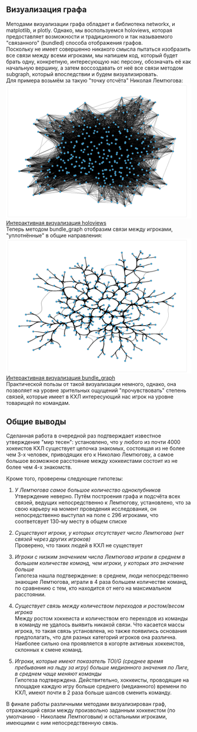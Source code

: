 ## Визуализация графа
Методами визуализации графа обладает и библиотека networkx, и matplotlib, и plotly. Однако, мы воспользуемся holoviews, которая предоставляет возможности и традиционного и так называемого "связанного" (bundled) способа отображения графов.\
Поскольку не имеет совершенно никакого смысла пытаться изобразить все связи между всеми игроками, мы напишем код, который будет брать одну, конкретную, интересующую нас персону, обозначать её как начальную вершину, а затем воссоздавать от неё все связи методом subgraph, который впоследствии и будем визуализировать.\
Для примера возьмём за такую "точку отсчёта" Николая Лемтюгова:
![Визуализация holoviews](/Lemtyugov/bokeh_plot.png)
[Интерактивная визуализация holoviews](https://github.com/Andiva-1/Projects/blob/main/Lemtyugov/test.html) \
Теперь методом bundle_graph отобразим связи между игроками, "уплотнённые" в общие направления:
![Визуализация bundle_graph](/Lemtyugov/bokeh_plot_1.png)
[Интерактивная визуализация bundle_graph](Projects/Lemtyugov/test_1.thml) \
Практической пользы от такой визуализации немного, однако, она позволяет на уровне зрительных ощущений "прочувствовать" степень связей, которые имеет в КХЛ интересующий нас игрок на уровне товарищей по командам.
## Общие выводы
Сделанная работа в очередной раз подтверждает известное утверждение "мир тесен": установлено, что у любого из почти 4000 хокеистов КХЛ существует цепочка знакомых, состоящая из не более чем 3-х человек, приводящих его к Николаю Лемтюгову, а самое большое возможное расстояние между хоккеистами состоит из не более чем 4-х знакомств.

Кроме того, проверены следующие гипотезы:
1. *У Лемтюгова самое большое количество одноклубников*\
Утверждение неверно. Путём построения графа и подсчёта всех связей, ведущих непосредственно к Лемтюгову, установлено, что за свою карьеру на момент проведения исследования, он непосредственно выступал на поле с 296 игроками, что соответсвует 130-му месту в общем списке

2. *Существуют игроки, у которых отсутствует число Лемтюгова (нет связей через других игроков)* \
Проверено, что таких людей в КХЛ не существует

3. *Игроки с низким значением числа Лемтюгова играли в среднем в большем количестве команд, чем игроки, у которых это значение больше*\
Гипотеза нашла подтверждение: в среднем, люди непосредственно знающие Лемтюгова, играли в 4 раза большем количестве команд, по сравнению с тем, кто находится от него на максимальном расстоянии.

4. *Существует связь между количеством переходов и ростом/весом игрока*\
Между ростом хоккеиста и количеством его переходов из команды в команду не удалось выявить никакой связи. Что касается массы игрока, то такая связь установлена, но также появились основания предполагать, что для разных категорий игроков она различна. Наиболее сильно она проявляется в когорте активных хоккеистов, склонных к смене команд.

5. *Игроки, которые имеют показатель TOI/G (среднее время пребывания на льду за игру) больше медианного значения по Лиге, в среднем чаще меняют команды*\
Гипотеза подтверждена. Действительно, хоккеисты, проводящие на площадке каждую игру больше среднего (медианного) времени по КХЛ, имеют почти в 2 раза больше шансов сменить команду.

В финале работы различными методами визуализирован граф, отражающий связи между произвольно заданным хоккеистом (по умолчанию - Николаем Лемтюговым) и остальными игроками, имеющими с ним непосредственную связь.
